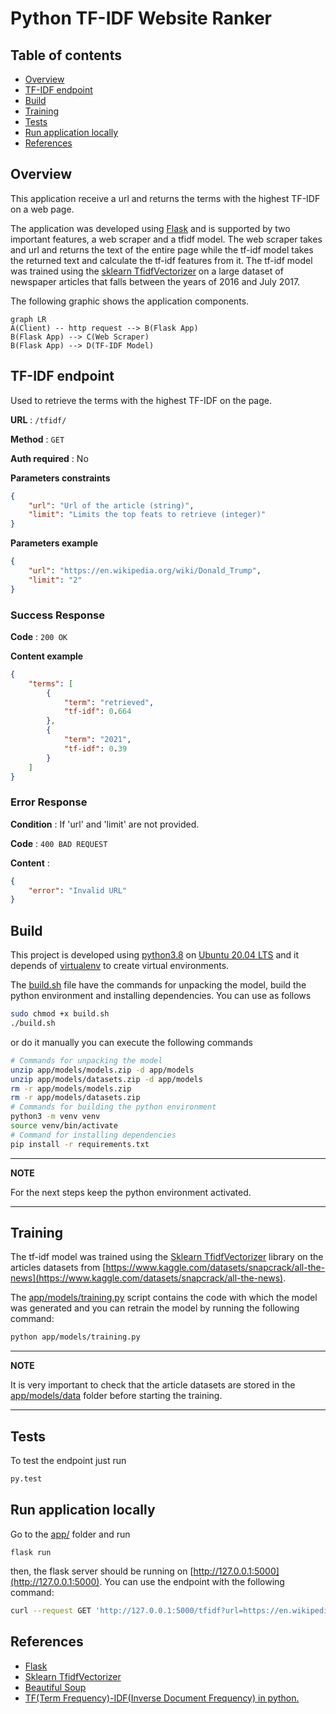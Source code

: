 # Python TF-IDF Website Ranker
## Table of contents  

- [Overview](#overview)
- [TF-IDF endpoint](#tfidfendpoint)
- [Build](#build)
- [Training](#training)
- [Tests](#tests)
- [Run application locally](#running)
- [References](#references)

## Overview <a name="overview"></a>

This application receive a url and returns the terms with the highest TF-IDF on a web page.

The application was developed using [Flask](https://flask.palletsprojects.com/en/2.1.x/) and is supported by two important features, a web scraper and a tfidf model. The web scraper takes and url and returns the text of the entire page while the tf-idf model takes the returned text and calculate the tf-idf features from it.
The tf-idf model was trained using the [sklearn TfidfVectorizer](https://scikit-learn.org/stable/modules/generated/sklearn.feature_extraction.text.TfidfVectorizer.html) on a large dataset of newspaper articles that falls between the years of 2016 and July 2017.

The following graphic shows the application components.
```mermaid
graph LR
A(Client) -- http request --> B(Flask App)
B(Flask App) --> C(Web Scraper)
B(Flask App) --> D(TF-IDF Model)
```


## TF-IDF endpoint <a name="tfidfendpoint"></a>

 Used to retrieve the terms with the highest TF-IDF on the page.

**URL** : `/tfidf/`

**Method** : `GET`

**Auth required** : No

**Parameters constraints**

```json
{
    "url": "Url of the article (string)",
    "limit": "Limits the top feats to retrieve (integer)"
}
```

**Parameters example**

```json
{
    "url": "https://en.wikipedia.org/wiki/Donald_Trump",
    "limit": "2"
}
```

### Success Response

**Code** : `200 OK`

**Content example**

```json
{
    "terms": [
        {
            "term": "retrieved",
            "tf-idf": 0.664
        },
        {
            "term": "2021",
            "tf-idf": 0.39
        }
    ]
}
```

### Error Response

**Condition** : If 'url' and 'limit' are not provided.

**Code** : `400 BAD REQUEST`

**Content** :

```json
{
    "error": "Invalid URL"
}
```


## Build <a name="build"></a>

This project is developed using [python3.8](https://www.python.org/downloads/release/python-380/) on [Ubuntu 20.04 LTS](https://releases.ubuntu.com/20.04/) and it depends of [virtualenv](https://packaging.python.org/en/latest/guides/installing-using-pip-and-virtual-environments/) to create virtual environments.

The [build.sh](build.sh) file have the commands for unpacking the model, build the python environment and installing dependencies. You can use as follows
```bash
sudo chmod +x build.sh
./build.sh
```
or do it manually you can execute the following commands
```bash
# Commands for unpacking the model
unzip app/models/models.zip -d app/models
unzip app/models/datasets.zip -d app/models
rm -r app/models/models.zip
rm -r app/models/datasets.zip
# Commands for building the python environment
python3 -m venv venv
source venv/bin/activate
# Command for installing dependencies
pip install -r requirements.txt
```

---
**NOTE**

For the next steps keep the python environment activated.

---

## Training <a name="training"></a>

The tf-idf model was trained using the [Sklearn TfidfVectorizer](https://scikit-learn.org/stable/modules/generated/sklearn.feature_extraction.text) library on the articles datasets from [https://www.kaggle.com/datasets/snapcrack/all-the-news](https://www.kaggle.com/datasets/snapcrack/all-the-news).

The [app/models/training.py](app/models/training.py) script contains the code with which the model was generated and you can retrain the model by running the following command:
```bash
python app/models/training.py
```
---
**NOTE**

It is very important to check that the article datasets are stored in the [app/models/data](app/models/data) folder before starting the training.

---
## Tests <a name="tests"></a>

To test the endpoint just run
```bash
py.test
```

## Run application locally <a name="running"></a>

Go to the [app/](app/) folder and run
```
flask run
```
then, the flask server should be running on [http://127.0.0.1:5000](http://127.0.0.1:5000). You can use the endpoint with the following command:
```bash
curl --request GET 'http://127.0.0.1:5000/tfidf?url=https://en.wikipedia.org/wiki/Donald_Trump&limit=2'
```



## References <a name="references"></a>

 - [Flask](https://flask.palletsprojects.com/en/2.1.x/)
 - [Sklearn TfidfVectorizer](https://scikit-learn.org/stable/modules/generated/sklearn.feature_extraction.text.TfidfVectorizer.html)
 - [Beautiful Soup](https://www.crummy.com/software/BeautifulSoup/bs4/doc/)
 - [TF(Term Frequency)-IDF(Inverse Document Frequency) in python.](https://towardsdatascience.com/tf-term-frequency-idf-inverse-document-frequency-from-scratch-in-python-6c2b61b78558)
